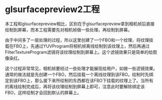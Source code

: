 # glsurfacepreview2工程

本工程和glsurfacepreview相比，区别在于glsurfacepreview拿到相机帧后直接绘制到屏幕，而本工程需要先对相机帧做一些处理，再绘制到屏幕。

由于中间多了一层处理的过程，所以这里创建了一个FBO和一个纹理，将纹理挂载在FBO上，先通过YUVProgram将相机帧离线绘制到该纹理上，然后再通过FilterTextureProgram滤镜将该纹理绘制到屏幕上。这个滤镜效果只是简单的给图像染红。

这个过程非常常见，相机帧要经过一些处理才能展现给用户，如做一些滤镜效果。通常的做法就是先创建一个FBO，然后挂载一个离线纹理到该FBO。绘制时先绑定到该FBO上，那么接下来所绘制的东西都在该FBO下挂载的纹理上了。当所有的离线绘制完成后，再将该纹理绘制到屏幕上即可，注意此时要解除绑定该FBO，这样绘制才会回到默认的屏幕上。